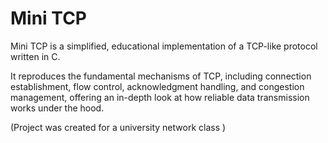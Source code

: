 # Mini TCP

Mini TCP is a simplified, educational implementation of a TCP-like protocol written in C.

It reproduces the fundamental mechanisms of TCP, including connection establishment, flow control, acknowledgment handling, and congestion management,
offering an in-depth look at how reliable data transmission works under the hood.

(Project was created for a university network class )
